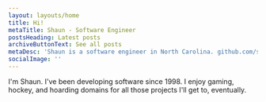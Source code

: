 ```yaml
---
layout: layouts/home
title: Hi!
metaTitle: Shaun - Software Engineer
postsHeading: Latest posts
archiveButtonText: See all posts
metaDesc: 'Shaun is a software engineer in North Carolina. github.com/simshaun'
socialImage: ''
---
```


I'm Shaun. I've been developing software since 1998. I enjoy gaming, hockey, and hoarding domains
for all those projects I'll get to, eventually.
